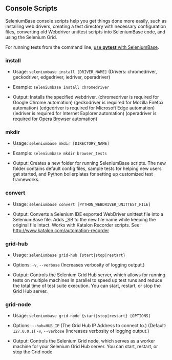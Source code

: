 ## Console Scripts

SeleniumBase console scripts help you get things done more easily, such as installing web drivers, creating a test directory with necessary configuration files, converting old Webdriver unittest scripts into SeleniumBase code, and using the Selenium Grid.

For running tests from the command line, [use **pytest** with SeleniumBase](https://github.com/seleniumbase/SeleniumBase/blob/master/help_docs/customizing_test_runs.md).

### install

* Usage:
``seleniumbase install [DRIVER_NAME]``
        (Drivers: chromedriver, geckodriver, edgedriver,
                  iedriver, operadriver)

* Example:
``seleniumbase install chromedriver``

* Output:
Installs the specified webdriver.
(chromedriver is required for Google Chrome automation)
(geckodriver is required for Mozilla Firefox automation)
(edgedriver is required for Microsoft Edge automation)
(iedriver is required for Internet Explorer automation)
(operadriver is required for Opera Browser automation)

### mkdir

* Usage:
``seleniumbase mkdir [DIRECTORY_NAME]``

* Example:
``seleniumbase mkdir browser_tests``

* Output:
Creates a new folder for running SeleniumBase scripts.
The new folder contains default config files,
sample tests for helping new users get started, and
Python boilerplates for setting up customized
test frameworks.

### convert

* Usage:
``seleniumbase convert [PYTHON_WEBDRIVER_UNITTEST_FILE]``

* Output:
Converts a Selenium IDE exported WebDriver unittest
file into a SeleniumBase file. Adds _SB to the new
file name while keeping the original file intact.
Works with Katalon Recorder scripts.
See: http://www.katalon.com/automation-recorder

### grid-hub

* Usage:
``seleniumbase grid-hub {start|stop|restart}``

* Options:
``-v``, ``--verbose``  (Increases verbosity of logging output.)

* Output:
Controls the Selenium Grid Hub server, which allows
for running tests on multiple machines in parallel
to speed up test runs and reduce the total time
of test suite execution.
You can start, restart, or stop the Grid Hub server.

### grid-node

* Usage:
``seleniumbase grid-node {start|stop|restart} [OPTIONS]``

* Options:
``--hub=HUB_IP`` (The Grid Hub IP Address to connect to.) (Default: ``127.0.0.1``)
``-v``, ``--verbose``  (Increases verbosity of logging output.)

* Output:
Controls the Selenium Grid node, which serves as a
worker machine for your Selenium Grid Hub server.
You can start, restart, or stop the Grid node.
